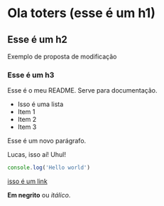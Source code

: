 # Ola toters (esse é um h1)

## Esse é um h2

Exemplo de proposta de modificação

### Esse é um h3

Esse é o meu README. Serve para documentação.

- Isso é uma lista
- Item 1
- Item 2
- Item 3

Esse é um novo parágrafo.

Lucas, isso aí! Uhul!

```js
console.log('Hello world')
```

[isso é um link](https://google.com)

**Em negrito** ou _itálico_.